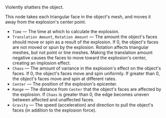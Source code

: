 Violently shatters the object.

This node takes each triangular face in the object's mesh, and moves it away from the explosion's center point.

   - `Time` — The time at which to calculate the explosion.
   - `Translation Amount`, `Rotation Amount` — The amount the object's faces should move or spin as a result of the explosion.  If 0, the object's faces are not moved or spun by the explosion.  Rotation affects triangular meshes, but not point or line meshes.  Making the translation amount negative causes the faces to move toward the explosion's center, creating an implosion effect.
   - `Chaos` — The amount of variance in the explosion's effect on the object's faces.  If 0, the object's faces move and spin uniformly.  If greater than 0, the object's faces move and spin at different rates.
   - `Center` — The position of the explosion's epicenter.
   - `Range` — The distance from `Center` that the object's faces are affected by the explosion.  If `Chaos` is greater than 0, the edge becomes uneven between affected and unaffected faces.
   - `Gravity` — The speed (acceleration) and direction to pull the object's faces (in addition to the explosion force).
